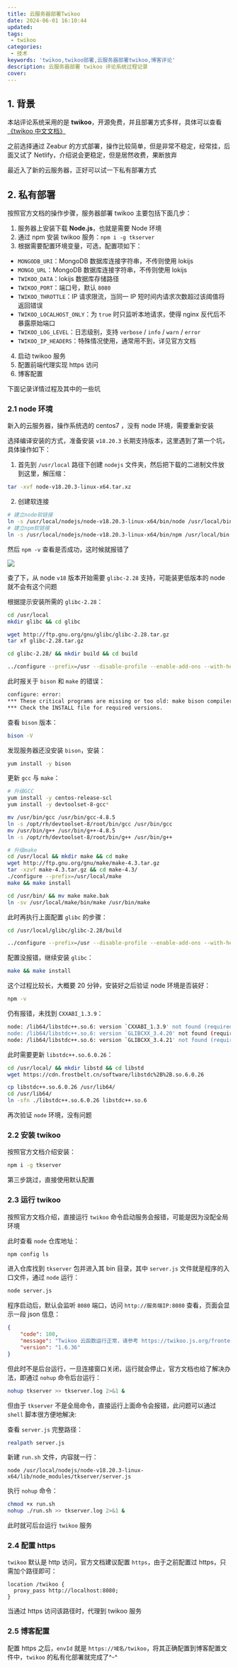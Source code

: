 ```yaml
---
title: 云服务器部署Twikoo
date: 2024-06-01 16:10:44
updated:
tags:
 - twikoo
categories: 
 - 技术
keywords: 'twikoo,twikoo部署,云服务器部署twikoo,博客评论'
description: 云服务器部署 twikoo 评论系统过程记录
cover:
---
```


## 1. 背景

本站评论系统采用的是 **twikoo**，开源免费，并且部署方式多样，具体可以查看 [《twikoo 中文文档》](https://twikoo.js.org/backend.html)

之前选择通过 Zeabur 的方式部署，操作比较简单，但是非常不稳定，经常挂，后面又试了 Netlify，介绍说会更稳定，但是居然收费，果断放弃

最近入了新的云服务器，正好可以试一下私有部署方式

## 2. 私有部署

按照官方文档的操作步骤，服务器部署 twikoo 主要包括下面几步：

1. 服务器上安装下载 **Node.js**，也就是需要 Node 环境
2. 通过 npm 安装 twikoo 服务：`npm i -g tkserver`
3. 根据需要配置环境变量，可选，配置项如下：

- `MONGODB_URI`：MongoDB 数据库连接字符串，不传则使用 lokijs
- `MONGO_URL`：MongoDB 数据库连接字符串，不传则使用 lokijs
- `TWIKOO_DATA`：lokijs 数据库存储路径
- `TWIKOO_PORT`：端口号，默认 `8080`
- `TWIKOO_THROTTLE`：IP 请求限流，当同一 IP 短时间内请求次数超过该阈值将返回错误
- `TWIKOO_LOCALHOST_ONLY`：为 `true` 时只监听本地请求，使得 nginx 反代后不暴露原始端口
- `TWIKOO_LOG_LEVEL`：日志级别，支持 `verbose` / `info` / `warn` / `error`
- `TWIKOO_IP_HEADERS`：特殊情况使用，通常用不到，详见官方文档

4. 启动 twikoo 服务
5. 配置前端代理实现 https 访问
6. 博客配置

下面记录详情过程及其中的一些坑

### 2.1 node 环境

新入的云服务器，操作系统选的 centos7 ，没有 node 环境，需要重新安装

选择编译安装的方式，准备安装 `v18.20.3` 长期支持版本，这里遇到了第一个坑，具体操作如下：

1. 首先到 `/usr/local` 路径下创建 `nodejs` 文件夹，然后把下载的二进制文件放到这里，解压缩：

```bash
tar -xvf node-v18.20.3-linux-x64.tar.xz
```

2. 创建软连接

```bash
# 建立node软链接
ln -s /usr/local/nodejs/node-v18.20.3-linux-x64/bin/node /usr/local/bin
# 建立npm软链接
ln -s /usr/local/nodejs/node-v18.20.3-linux-x64/bin/npm /usr/local/bin
```

然后 `npm -v` 查看是否成功，这时候就报错了

![](https://pic.imgdb.cn/item/665c86c1d9c307b7e9a4caf1.png)

查了下，从 node `v18` 版本开始需要 `glibc-2.28` 支持，可能装更低版本的 node 就不会有这个问题

根据提示安装所需的 `glibc-2.28`：

```bash
cd /usr/local
mkdir glibc && cd glibc

wget http://ftp.gnu.org/gnu/glibc/glibc-2.28.tar.gz
tar xf glibc-2.28.tar.gz

cd glibc-2.28/ && mkdir build && cd build

../configure --prefix=/usr --disable-profile --enable-add-ons --with-headers=/usr/include --with-binutils=/usr/bin
```

此时报关于 `bison` 和 `make` 的错误：

```bash
configure: error: 
*** These critical programs are missing or too old: make bison compiler
*** Check the INSTALL file for required versions.
```

查看 `bison` 版本：

```bash
bison -V
```

发现服务器还没安装 `bison`，安装：

```bash
yum install -y bison
```

更新 `gcc` 与 `make`：

```bash
# 升级GCC
yum install -y centos-release-scl
yum install -y devtoolset-8-gcc*

mv /usr/bin/gcc /usr/bin/gcc-4.8.5
ln -s /opt/rh/devtoolset-8/root/bin/gcc /usr/bin/gcc
mv /usr/bin/g++ /usr/bin/g++-4.8.5
ln -s /opt/rh/devtoolset-8/root/bin/g++ /usr/bin/g++

# 升级make
cd /usr/local && mkdir make && cd make
wget http://ftp.gnu.org/gnu/make/make-4.3.tar.gz
tar -xzvf make-4.3.tar.gz && cd make-4.3/
./configure --prefix=/usr/local/make
make && make install 

cd /usr/bin/ && mv make make.bak
ln -sv /usr/local/make/bin/make /usr/bin/make
```

此时再执行上面配置 `glibc` 的步骤：

```bash
cd /usr/local/glibc/glibc-2.28/build

../configure --prefix=/usr --disable-profile --enable-add-ons --with-headers=/usr/include --with-binutils=/usr/bin
```

配置没报错，继续安装 `glibc`：

```bash
make && make install
```

这个过程比较长，大概要 20 分钟，安装好之后验证 node 环境是否装好：

```bash
npm -v
```

仍有报错，未找到 `CXXABI_1.3.9`：

```bash
node: /lib64/libstdc++.so.6: version `CXXABI_1.3.9' not found (required by node)
node: /lib64/libstdc++.so.6: version `GLIBCXX_3.4.20' not found (required by node)
node: /lib64/libstdc++.so.6: version `GLIBCXX_3.4.21' not found (required by node)
```

此时需要更新 `libstdc++.so.6.0.26`：

```bash
cd /usr/local/ && mkdir libstd && cd libstd
wget https://cdn.frostbelt.cn/software/libstdc%2B%2B.so.6.0.26

cp libstdc++.so.6.0.26 /usr/lib64/
cd /usr/lib64/
ln -sfn ./libstdc++.so.6.0.26 libstdc++.so.6
```

再次验证 `node` 环境，没有问题

### 2.2 安装 twikoo

按照官方文档介绍安装：

```bash
npm i -g tkserver
```

第三步跳过，直接使用默认配置

### 2.3 运行 twikoo

按照官方文档介绍，直接运行 `twikoo` 命令启动服务会报错，可能是因为没配全局环境

此时查看 `node` 仓库地址：

```bash
npm config ls
```

进入仓库找到 `tkserver` 包并进入其 bin 目录，其中 `server.js` 文件就是程序的入口文件，通过 `node` 运行：

```bash
node server.js
```

程序启动后，默认会监听 `8080` 端口，访问 `http://服务端IP:8080` 查看，页面会显示一段 json 信息：

```json
{
    "code": 100,
    "message": "Twikoo 云函数运行正常，请参考 https://twikoo.js.org/frontend.html 完成前端的配置",
    "version": "1.6.36"
}
```

但此时不是后台运行，一旦连接窗口关闭，运行就会停止，官方文档也给了解决办法，即通过 `nohup` 命令后台运行：

```bash
nohup tkserver >> tkserver.log 2>&1 &
```

但由于 `tkserver` 不是全局命令，直接运行上面命令会报错，此问题可以通过 `shell` 脚本很方便地解决:

查看 `server.js` 完整路径：

```bash
realpath server.js
```

新建 `run.sh` 文件，内容就一行：

```shell
node /usr/local/nodejs/node-v18.20.3-linux-x64/lib/node_modules/tkserver/server.js
```

执行 `nohup` 命令：

```bash
chmod +x run.sh
nohup ./run.sh >> tkserver.log 2>&1 &
```

此时就可后台运行 `twikoo` 服务

### 2.4 配置 https

`twikoo` 默认是 http 访问，官方文档建议配置 `https`，由于之前配置过 https，只需加个路径即可：

```
location /twikoo {
  proxy_pass http://localhost:8080;
}
```

当通过 https 访问该路径时，代理到 twikoo 服务

### 2.5 博客配置

配置 https 之后，`envId` 就是 `https://域名/twikoo`，将其正确配置到博客配置文件中，`twikoo` 的私有化部署就完成了^-^